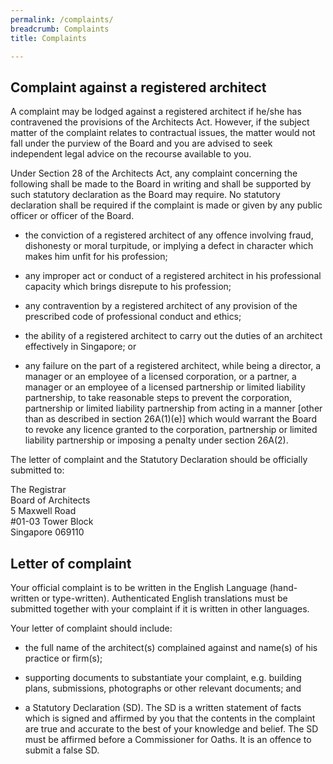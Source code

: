 ```yaml
---
permalink: /complaints/
breadcrumb: Complaints
title: Complaints

---
```



## Complaint against a registered architect

A complaint may be lodged against a registered architect if he/she has contravened the provisions of the Architects Act. However, if the subject matter of the complaint relates to contractual issues, the matter would not fall under the purview of the Board and you are advised to seek independent legal advice on the recourse available to you.

Under Section 28 of the Architects Act, any complaint concerning the following shall be made to the Board in writing and shall be supported by such statutory declaration as the Board may require. No statutory declaration shall be required if the complaint is made or given by any public officer or officer of the Board.

* the conviction of a registered architect of any offence involving fraud, dishonesty or moral turpitude, or implying a defect in character which makes him unfit for his profession;

* any improper act or conduct of a registered architect in his professional capacity which brings disrepute to his profession;

* any contravention by a registered architect of any provision of the prescribed code of professional conduct and ethics;

* the ability of a registered architect to carry out the duties of an architect effectively in Singapore; or

* any failure on the part of a registered architect, while being a director, a manager or an employee of a licensed corporation, or a partner, a manager or an employee of a licensed partnership or limited liability partnership, to take reasonable steps to prevent the corporation, partnership or limited liability partnership from acting in a manner [other than as described in section 26A(1)(e)] which would warrant the Board to revoke any licence granted to the corporation, partnership or limited liability partnership or imposing a penalty under section 26A(2).

The letter of complaint and the Statutory Declaration should be officially submitted to: 

The Registrar <br/> Board of Architects <br/> 5 Maxwell Road <br/> #01-03 Tower Block <br/> Singapore 069110

## Letter of complaint ##

Your official complaint is to be written in the English Language (hand-written or type-written). Authenticated English translations must be submitted together with your complaint if it is written in other languages.

Your letter of complaint should include:

* the full name of the architect(s) complained against and name(s) of his practice or firm(s); 

* supporting documents to substantiate your complaint, e.g. building plans, submissions, photographs or other relevant documents; and

* a Statutory Declaration (SD). The SD is a written statement of facts which is signed and affirmed by you that the contents in the complaint are true and accurate to the best of your knowledge and belief. The SD must be affirmed before a Commissioner for Oaths. It is an offence to submit a false SD. 

